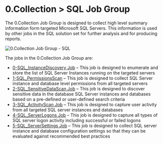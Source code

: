 # 0.Collection > SQL Job Group

The 0.Collection Job Group is designed to collect high level summary information form targeted
Microsoft SQL Servers. This information is used by other jobs in the SQL solution set for further
analysis and for producing reports.

![0.Collection Job Group - SQL](/img/product_docs/accessanalyzer/12.0/solutions/databases/sql/collection/sqljobgroup1.webp)

The jobs in the 0.Collection Job Group are:

- [0-SQL_InstanceDiscovery Job](/docs/accessanalyzer/12.0/solutions/databases/sql/collection/0-sql_instancediscovery.md) – This job is designed to enumerate and
  store the list of SQL Server Instances running on the targeted servers
- [1-SQL_PermissionsScan](/docs/accessanalyzer/12.0/solutions/databases/sql/collection/1-sql_permissionsscan.md) – This job is designed to collect SQL Server
  instance and database level permissions from all targeted servers
- [2-SQL_SensitiveDataScan Job](/docs/accessanalyzer/12.0/solutions/databases/sql/collection/2-sql_sensitivedatascan.md) – This job is designed to discover
  sensitive data in the database SQL Server instances and databases based on a pre-defined or
  user-defined search criteria
- [3-SQL_ActivityScan Job](/docs/accessanalyzer/12.0/solutions/databases/sql/collection/3-sql_activityscan.md) – This job is designed to capture user activity
  from all targeted SQL server instances and databases
- [4-SQL_ServerLogons Job](/docs/accessanalyzer/12.0/solutions/databases/sql/collection/4-sql_serverlogons.md) – This job is designed to capture all types of SQL
  server logon activity including successful or failed logons
- [5-SQL_ServerSettings Job](/docs/accessanalyzer/12.0/solutions/databases/sql/collection/5-sql_serversettings.md) – This job is designed to collect SQL server
  instance and database configuration settings so that they can be evaluated against recommended
  best practices

